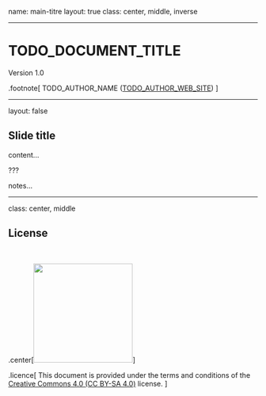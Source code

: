name: main-titre
layout: true
class: center, middle, inverse

---

# TODO_DOCUMENT_TITLE

Version 1.0

.footnote[
TODO_AUTHOR_NAME ([TODO_AUTHOR_WEB_SITE](http://TODO_AUTHOR_WEB_SITE))
]

---

layout: false

## Slide title

content...

???

notes...

---

class: center, middle

## License

<br />

.center[<a href="http://creativecommons.org/licenses/by-sa/4.0/"><img src="figs/logos/cc/cc_by_sa.svg" width="200"></a>]

.licence[
This document is provided under the terms and conditions of the<br />
[Creative Commons 4.0 (CC BY-SA 4.0)](http://creativecommons.org/licenses/by-sa/4.0/)
license.
]
